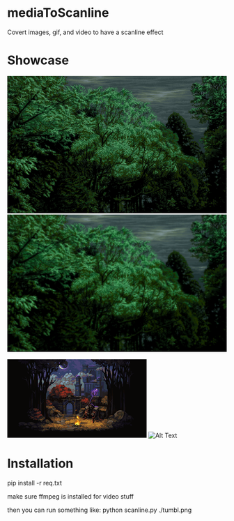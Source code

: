 # mediaToScanline
Covert images, gif, and video to have a scanline effect

# Showcase
![Alt Text](tumbl.png)
![Alt Text](output/tumbl-crt.png)

![Alt Text](campfire.gif)
![Alt Text](output/campfire-crt.gif)





# Installation
pip install -r req.txt

make sure ffmpeg is installed for video stuff

then you can run something like:
python scanline.py ./tumbl.png

